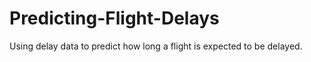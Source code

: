 # Predicting-Flight-Delays
Using delay data to predict how long a flight is expected to be delayed. 
